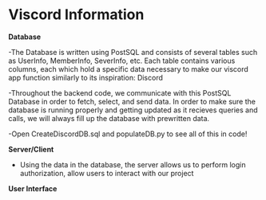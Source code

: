 # Viscord Information 

**Database**

  -The Database is written using PostSQL and consists of several tables such as UserInfo, MemberInfo, SeverInfo, etc. Each table contains various columns, each which hold a specific data necessary to make our viscord app function similarly to its inspiration: Discord 
  
  -Throughout the backend code, we communicate with this PostSQL Database in order to fetch, select, and send data. In order to make sure the database is running properly and getting updated as it recieves queries and calls, we will always fill up the database with prewritten data. 

  -Open CreateDiscordDB.sql and populateDB.py to see all of this in code!

  

**Server/Client**

  - Using the data in the database, the server allows us to perform login authorization, allow users to interact with our project


**User Interface**

